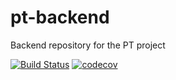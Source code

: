 # pt-backend
Backend repository for the PT project

[![Build Status](https://travis-ci.com/seniordevonly/pt-backend.svg?token=wQQiQDLrXfTK6G6xQcvH&branch=master)](https://travis-ci.com/seniordevonly/pt-backend)
[![codecov](https://codecov.io/gh/seniordevonly/pt-backend/branch/master/graph/badge.svg?token=4AgC9DLHKv)](https://codecov.io/gh/seniordevonly/pt-backend)

